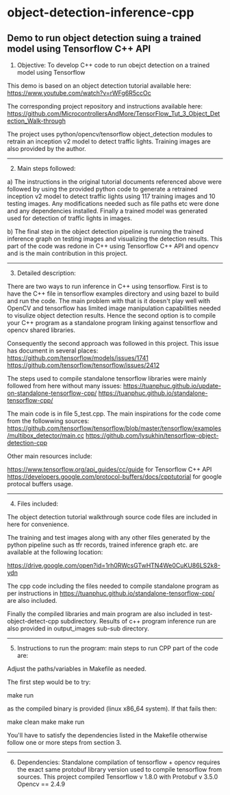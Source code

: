 # object-detection-inference-cpp
Demo to run object detection suing a trained model using Tensorflow C++ API
------------------------------------------------------------------------------------------

1) Objective: To develop C++ code to run obejct detection on a trained model using Tensorflow

This demo is based on an object detection tutorial available here:
https://www.youtube.com/watch?v=rWFg6R5ccOc

The corresponding project repository and instructions available here:
https://github.com/MicrocontrollersAndMore/TensorFlow_Tut_3_Object_Detection_Walk-through

The project uses python/opencv/tensorflow object_detection modules to retrain an inception v2
model to detect traffic lights. Training images are also provided by the author.

-----------------------------------------------------------------------------------------
2) Main steps followed:

a) The instructions in the original tutorial documents referenced above were followed by
using the provided python code to generate a retrained inception v2 model to detect traffic
lights using 117 training images and 10 testing images. Any modifications needed such as
file paths etc were done and any dependencies installed. Finally a trained model was generated
used for detection of traffic lights in images.

b) The final step in the object detection pipeline is running the trained inference graph on
testing images and visualizing the detection results. This part of the code was redone in
C++ using Tensorflow C++ API and opencv and is the main contribution in this project.

-----------------------------------------------------------------------------------------

3) Detailed description:

There are two ways to run inference in C++ using tensorflow. First is to have the C++ file
in tensorflow examples directory and using bazel to build and run the code. The main problem
with that is it doesn't play well with OpenCV and tensorflow has limited image manipulation
capabilities needed to visulize object detection results. Hence the second option is to
compile your C++ program as a standalone program linking against tensorflow and opencv
shared libraries.

Consequently the second approach was followed in this project. This issue has document in
several places:
https://github.com/tensorflow/models/issues/1741
https://github.com/tensorflow/tensorflow/issues/2412

The steps used to compile standalone tensorflow libraries were mainly followed from here
without many issues:
https://tuanphuc.github.io/update-on-standalone-tensorflow-cpp/
https://tuanphuc.github.io/standalone-tensorflow-cpp/

The main code is in file 5_test.cpp. The main inspirations for the code come from the
followwing sources:
https://github.com/tensorflow/tensorflow/blob/master/tensorflow/examples/multibox_detector/main.cc
https://github.com/lysukhin/tensorflow-object-detection-cpp

Other main resources include:

https://www.tensorflow.org/api_guides/cc/guide for Tensorflow C++ API
https://developers.google.com/protocol-buffers/docs/cpptutorial for google protocal buffers
usage.

------------------------------------------------------------------------------------------
4) Files included:

The object detection tutorial walkthrough source code files are included in here for convenience.

The training and test images along with any other files generated by the python pipeline such as tfr records,
trained inference graph etc. are available at the following location:

https://drive.google.com/open?id=1rh0RWcsGTwHTN4We0CuKU86LS2k8-ydn

The cpp code including the files needed to compile standalone program as per instructions in 
https://tuanphuc.github.io/standalone-tensorflow-cpp/ are also included.

Finally the compiled libraries and main program are also included in test-object-detect-cpp
subdirectory. Results of c++ program inference run are also provided in output_images sub-sub
directory.

------------------------------------------------------------------------------------------
5) Instructions to run the program:
main steps to run CPP part of the code are:

Adjust the paths/variables in Makefile as needed.

The first step would be to try:

make run

as the compiled binary is provided (linux x86_64 system). If that fails then:

make clean
make 
make run

You'll have to satisfy the dependencies listed in the Makefile otherwise follow one or more
steps from section 3.

------------------------------------------------------------------------------------------
6) Dependencies:
Standalone compilation of tensorflow + opencv requires the exact same protobuf library version
used to compile tensorflow from sources. This project compiled Tensorflow v 1.8.0 with Protobuf v 3.5.0
Opencv == 2.4.9
